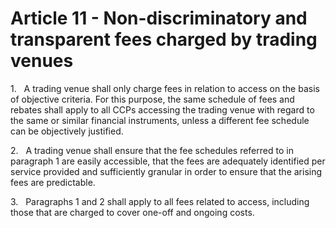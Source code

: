 # Article 11 - Non-discriminatory and transparent fees charged by trading venues


1.   A trading venue shall only charge fees in relation to access on the basis of objective criteria. For this purpose, the same schedule of fees and rebates shall apply to all CCPs accessing the trading venue with regard to the same or similar financial instruments, unless a different fee schedule can be objectively justified.

2.   A trading venue shall ensure that the fee schedules referred to in paragraph 1 are easily accessible, that the fees are adequately identified per service provided and sufficiently granular in order to ensure that the arising fees are predictable.

3.   Paragraphs 1 and 2 shall apply to all fees related to access, including those that are charged to cover one-off and ongoing costs.
